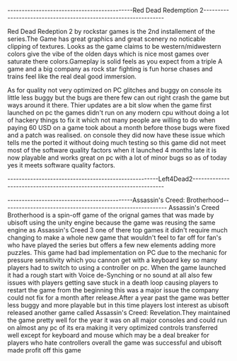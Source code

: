 --------------------------------------------Red Dead Redemption 2----------------------------------------------------------------

Red Dead Redeption 2 by rockstar games is the 2nd installement of the series.The Game has great graphics and great scenery no noticable clipping of textures. Looks as the game claims to be western/midwestern colors give the vibe of the olden days which is nice most games over saturate there colors.Gameplay is solid feels as you expect from a triple A game and a big company as rock star fighting is fun horse chases and trains feel like the real deal good immersion.

  As for quality not very optimized on PC glitches and buggy on console its little less buggy but the bugs are there few can out right crash the game but ways around it there. Thier updates are a bit slow when the game first launched on pc the games didn't run on any modern cpu without doing a lot of hackery things to fix it which not many people are willing to do when paying 60 USD on a game took about a month before those bugs were fixed and a patch was realised. on console they did now have these issue which tells me the ported it without doing much testing so this game did not meet most of the software quality factors when it launched 4 months late it is now playable and works great on pc with a lot of minor bugs so as of today yes it meets software quality factors.


-----------------------------------------------------Left4Dead2--------------------------------------------------------------------








--------------------------------------------Assassin's Creed: Brotherhood----------------------------------------------------------
Assassin's Creed Brotherhood is a spin-off game of the orignal games that was made by ubisoft using the unity engine because the game was reusing the same engine as Assassin's Creed 3 one of there top games it didn't require much changing to make a whole new game that wouldn't feel to far off for fan's who have played the series but offers a few new elements adding more puzzles. This game had bad implementation on PC due to the mechanic for pressure sensitivity which you cannon get with a keyboard key so many players had to switch to using a controller on pc.
  When the game launched it had a rough start with Voice de-Synching or no sound at all also few issues with players getting save stuck in a death loop causing players to restart the game from the beginning  this was a major issue the company could not fix for a month after release.After a year past the game was better less buggy and more playable but in this time players lost interest as ubisoft released another game called Assassin's Creed: Revelation.They maintained the game pretty well for the year it was on all major consoles and could run on almost any pc of its era making it very optimized controls transferred well except for keyboard and mouse which may be a deal breaker for players who hate controllers overall the game was successful and ubisoft made profit off this game
